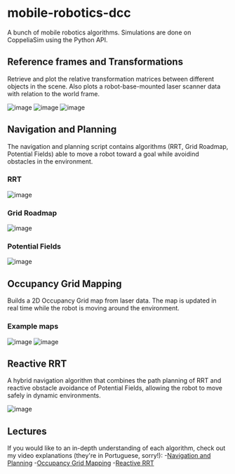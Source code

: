 # mobile-robotics-dcc
A bunch of mobile robotics algorithms. Simulations are done on CoppeliaSim using the Python API.

## Reference frames and Transformations
Retrieve and plot the relative transformation matrices between different objects in the scene. Also plots a robot-base-mounted laser scanner data with relation to the world frame.

![image](https://user-images.githubusercontent.com/32180331/230533610-01977ebd-0786-4edc-93b6-b900342ed1a3.png)
![image](https://user-images.githubusercontent.com/32180331/230533658-1e1b5253-122f-498f-b102-c5d014c8bd5e.png)
![image](https://user-images.githubusercontent.com/32180331/230533699-bca9836c-5195-4c92-857c-1ae6dcc1adf7.png)

## Navigation and Planning
The navigation and planning script contains algorithms (RRT, Grid Roadmap, Potential Fields) able to move a robot toward a goal while avoidind obstacles in the environment.

### RRT
![image](https://user-images.githubusercontent.com/32180331/230535490-fd686db4-e716-4817-9f52-656722dc2f8f.png)


### Grid Roadmap
![image](https://user-images.githubusercontent.com/32180331/230535209-a22e3ff6-1ed1-4091-9205-7108844de2f2.png)



### Potential Fields
![image](https://user-images.githubusercontent.com/32180331/230535037-ecc56fd3-b7a5-4ab0-a1b0-33de0e13fd86.png)

## Occupancy Grid Mapping
Builds a 2D Occupancy Grid map from laser data. The map is updated in real time while the robot is moving around the environment.

### Example maps
![image](https://user-images.githubusercontent.com/32180331/230536260-71cfd8a9-4485-45c4-a106-51402dcac6f1.png)
![image](https://user-images.githubusercontent.com/32180331/230536280-6af957e0-8336-43bb-b029-7e00128b6e53.png)

## Reactive RRT
A hybrid navigation algorithm that combines the path planning of RRT and reactive obstacle avoidance of Potential Fields, allowing the robot to move safely in dynamic environments.

![image](https://user-images.githubusercontent.com/32180331/230537421-b56b44c2-9284-4b9f-87b4-fc346bf9c3f3.png)

## Lectures
If you would like to an in-depth understanding of each algorithm, check out my video explanations (they're in Portuguese, sorry!):
-[Navigation and Planning](https://youtu.be/AeXQfEIXQcg)
-[Occupancy Grid Mapping](https://youtu.be/uUqiVMOrajU)
-[Reactive RRT](https://youtu.be/gyzC2T0Ec0A)
